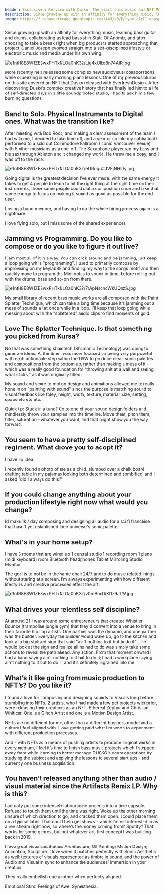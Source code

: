```yaml
---
header: Exclusive interview with Dusko: The electronic music and NFT Music producer with too many tools up his sleeve
description: Since growing up with an affinity for everything music, learning bass guitar and drums, collaborating as lead bassist in State Of Anomie, and after choosing to take a break right when big producers started approaching that project, Daniel Joseph evolved straight into a self-disciplined lifestyle of electronic music and media under his own wing.
image: https://firebasestorage.googleapis.com:443/v0/b/type-c1c71.appspot.com/o/e1ntH8E8W1ZESwxPHTxNLOa0hK32%2FeURuquCJVFjNHlDy.jpg?alt=media&token=aa7362dd-7935-4919-b7f6-23b2bbcf8209
---
```


Since growing up with an affinity for everything music, learning bass guitar and drums, collaborating as lead bassist in State Of Anomie, and after choosing to take a break right when big producers started approaching that project, Daniel Joseph evolved straight into a self-disciplined lifestyle of electronic music and media under his own wing. 

![e1ntH8E8W1ZESwxPHTxNLOa0hK32/Lie4xUlko8n74AiR.jpg](https://firebasestorage.googleapis.com:443/v0/b/type-c1c71.appspot.com/o/e1ntH8E8W1ZESwxPHTxNLOa0hK32%2FLie4xUlko8n74AiR.jpg?alt=media&token=ea67d38d-8666-43e9-9fc3-a3963ef45a0a)

More recently he’s released some complex new audiovisual collaborations while squeezing in early morning piano lessons. One of my previous blurbs on this site covered an NFT that Dusko released with EverfreshDesign. After discovering Dusko’s complex creative history that has finally led him to a life of self-directed days in a little soundproofed studio, I had to ask him a few burning questions:

## Band to Solo. Physical Instruments to Digital ones. What was the transition like?

After meeting with Bob Rock, and making a clear assessment of the team I had with me, I decided to take time off, and a year or so into my sabbatical I performed to a sold out Commodore Ballroom (Iconic Vancouver Venue) with 5 other musicians as a one-off. The Saxaphone player ran my bass and his sax through Ableton and it changed my world. He threw me a copy, and I was off to the race.

![e1ntH8E8W1ZESwxPHTxNLOa0hK32/eURuquCJVFjNHlDy.jpg](https://firebasestorage.googleapis.com:443/v0/b/type-c1c71.appspot.com/o/e1ntH8E8W1ZESwxPHTxNLOa0hK32%2FeURuquCJVFjNHlDy.jpg?alt=media&token=aa7362dd-7935-4919-b7f6-23b2bbcf8209)

Going digital is the greatest decision I’ve ever made: with the same energy it takes to get 4 people to learn to hit the right thing at the right time on their instruments, those same people could dial a composition once and take that same energy to focus on making it sound as good as possible for the end user.

Losing a band member, and having to do the whole hiring process again is a nightmare.

I love flying solo, but I miss some of the shared experiences

## Jamming vs Programming. Do you like to compose or do you like to figure it out live?

I jam most all of it in a way. You can click around and be jamming, just keep a loop going while "programming". I used to primarily compose by improvising on my keylab88 and finding my way to the songs motif and then quickly move to program the Midi notes to sound in time, before rolling out with the drums, bass and so-on from there.

![e1ntH8E8W1ZESwxPHTxNLOa0hK32/7rApNsoncWkUQnzS.jpg](https://firebasestorage.googleapis.com:443/v0/b/type-c1c71.appspot.com/o/e1ntH8E8W1ZESwxPHTxNLOa0hK32%2F7rApNsoncWkUQnzS.jpg?alt=media&token=89ef3654-7f0e-4101-bf7b-3838379a2279)

My small library of recent bass music works are all composed with the Paint Splatter Technique, which can take a long time because it's jamming out a mess of sounds all at once while in a loop. I’ll keep that loop going while messing about with the “splattered” audio clips to find moments of gold.

## Love The Splatter Technique. Is that something you picked from Kursa?

No that was something shamtech (Shamanic Technology) was doing to generate ideas.
At the time I was more focused on being very purposeful with each actionable step within the DAW to produce clean sonic palettes and compositions from the bottom up, rather than making a mess of it - which was a really good foundation for “throwing shit at a wall and seeing what sticks,” as it was originally titled.

My sound and score to motion design and animations allowed me to really hone in on "painting with sound" since the purpose is matching sound to visual feedback like foley, height, width, texture, material, size, setting, space etc etc etc.

Quick tip: Stuck in a tune? Go to one of your sound design folders and mindlessly throw your samples into the timeline. Move them, pitch them, filter, saturation - whatever you want, and that might show you the way forward.

## You seem to have a pretty self-disciplined regiment. What drove you to adopt it?

I have no idea.

I recently found a photo of me as a child, slumped over a chalk board drafting table in my pajamas looking both determined and zombified, and I asked "did I always do this?"

## If you could change anything about your production lifestyle right now what would you change?

Id make 1k / day composing and designing all audio for a sci fi franchise that hasn't yet established their universe's sonic palette. 

## What's in your home setup?

I have 3 rooms that are wired up
1 central studio
1 recording room
1 piano (midi keyboard) room
Bluetooth headphones
Tablet Mirroring Studio Monitor

The goal is to not be in the same chair 24/7 and to do music related things without staring at a screen. I’m always experimenting with how different lifestyles and creative processes effect the art.

![e1ntH8E8W1ZESwxPHTxNLOa0hK32/v0mBncDiXI1z9JLW.jpg](https://firebasestorage.googleapis.com:443/v0/b/type-c1c71.appspot.com/o/e1ntH8E8W1ZESwxPHTxNLOa0hK32%2Fv0mBncDiXI1z9JLW.jpg?alt=media&token=e186224b-7395-47bb-834f-e8123bfaf505)

## What drives your relentless self discipline?

At around 21 I was around some entrepreneurs that created Whistler Bounce (trampoline jungle gym) that they'd convert into a venue to bring in their favorite hip hop artists. One partner was the dynamo, and one partner was the builder. Everyday the builder would wake up, go to the kitchen and look at a big stylized sign that said "ain't nothing to it but to do it" …he would look at the sign and realize all he had to do was simply take some actions to reveal the path ahead. Any action.
From that moment onward I had a band saying ain't nothing to it but to do it; I had a workplace saying ain't nothing to it but to do it, and it’s definitely ingrained into me.

## What’s it like going from music production to NFT’s? Do you like it?

I found a love for composing and designing sounds to Visuals long before stumbling into NFTs. 2 artists, who I had made a few pet projects with prior, were releasing their creations as an NFT. Ethereal Zephyr and Christian Whiticar. One is a Glitch Artist and one is a Motion Design Artist.

NFTs are no different for me, other than a different business model and a culture I feel aligned with. I love getting paid what I’m worth to experiment with different production processes.

And - with NFTs as a means of pushing artists to produce original works in every medium, I feel it’s time to finish bass music projects which I stepped away from while learning to better manage DUSKO’s ecom operations by studying the subject and applying the lessons to several start ups - and currently one business acquisition.

## You haven’t released anything other than audio / visual material since the Artifacts Remix LP. Why is this?

I actually put some intensely laboursome projects into a time capsule. Refused to touch them until the time was right. Woke up the other morning unsure of which direction to go, and cracked them open. I could place them on a typical label. That could help get shows - which I’m not interested in as a rev stream right now, so where’s the money coming from? Spotify? That works for some genres, but not whatever art-first concept I was building back in 2019.

I love great visual aesthetics. Architecture; Oil Painting; Motion Design; Animation; Sculpture.
I love when it matches perfectly with Sonic Aesthetic as well: textures of visuals represented as timbre in sound, and the power of Audio and Visual in sync to enhance the audiences’ immersion in your creation.

They really embellish one another when perfectly aligned.

Emotional Stirs. Feelings of Awe. Synesthesia.
